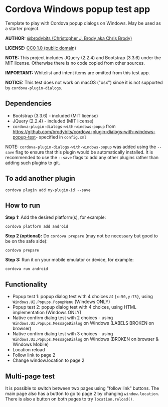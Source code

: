 # Cordova Windows popup test app

Template to play with Cordova popup dialogs on Windows. May be used as a starter project.

**AUTHOR:** [@brodybits (Christopher J. Brody aka Chris Brody)](https://github.com/brodybits)

**LICENSE:** [CC0 1.0 (public domain)](https://creativecommons.org/publicdomain/zero/1.0/)

**NOTE:** This project includes JQuery (2.2.4) and Bootstrap (3.3.6) under the MIT license. Otherwise there is no code copied from other sources.

**IMPORTANT:** Whitelist and intent items are omitted from this test app.

**NOTICE:** This test does not work on macOS ("osx") since it is not supported by `cordova-plugin-dialogs`.

## Dependencies

- Bootstrap (3.3.6) - included (MIT license)
- JQuery (2.2.4) - included (MIT license)
- `cordova-plugin-dialogs-with-windows-popup` from <https://github.com/brodybits/cordova-plugin-dialogs-with-windows-popup-test>- specified in `config.xml`

NOTE: `cordova-plugin-dialogs-with-windows-popup` was added using the `--save` flag to ensure that this plugin would be automatically installed. It is recommended to use the `--save` flags to add any other plugins rather than adding such plugins to git.

## To add another plugin

```shell
cordova plugin add my-plugin-id --save
```

## How to run

**Step 1:** Add the desired platform(s), for example:

```shell
cordova platform add android
```

**Step 2 (optional):** Do `cordova prepare` (may not be necessary but good to be on the safe side):

```shell
cordova prepare
```

**Step 3:** Run it on your mobile emulator or device, for example:

```shell
cordova run android
```

## Functionality

- Popup test 1: popup dialog test with 4 choices at `{x:50,y:75}`, using `Windows.UI.Popups.PopupMenu` (Windows ONLY)
- Popup test 2: popup dialog test with 4 choices, using HTML implementation (Windows ONLY)
- Native confirm dialog test with 2 choices - using `Windows.UI.Popups.MessageDialog` on Windows (LABELS BROKEN on browser)
- Native confirm dialog test with 3 choices - using `Windows.UI.Popups.MessageDialog` on Windows (BROKEN on browser & Windows Mobile)
- Location reload
- Follow link to page 2
- Change window.location to page 2

## Multi-page test

It is possible to switch between two pages using "follow link" buttons. The main page also has a button to go to page 2 by changing `window.location`. There is also a button on both pages to try `location.reload()`.
